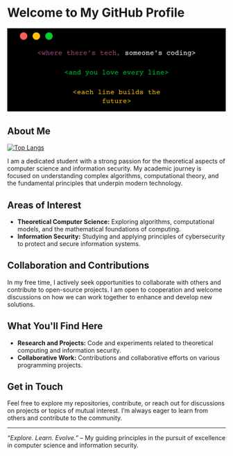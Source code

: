 # Welcome to My GitHub Profile

![Profile Banner](img/1.png)

## About Me

[![Top Langs](https://github-readme-stats.vercel.app/api/top-langs/?username=Matz-Turing&layout=donut-vertical&theme=radical)](https://github.com/Matz-Turing/github-readme-stats)

I am a dedicated student with a strong passion for the theoretical aspects of computer science and information security. My academic journey is focused on understanding complex algorithms, computational theory, and the fundamental principles that underpin modern technology.

## Areas of Interest
- **Theoretical Computer Science:** Exploring algorithms, computational models, and the mathematical foundations of computing.
- **Information Security:** Studying and applying principles of cybersecurity to protect and secure information systems.

## Collaboration and Contributions
In my free time, I actively seek opportunities to collaborate with others and contribute to open-source projects. I am open to cooperation and welcome discussions on how we can work together to enhance and develop new solutions.

## What You'll Find Here
- **Research and Projects:** Code and experiments related to theoretical computing and information security.
- **Collaborative Work:** Contributions and collaborative efforts on various programming projects.

## Get in Touch
Feel free to explore my repositories, contribute, or reach out for discussions on projects or topics of mutual interest. I’m always eager to learn from others and contribute to the community.

---

*“Explore. Learn. Evolve.”* – My guiding principles in the pursuit of excellence in computer science and information security.
